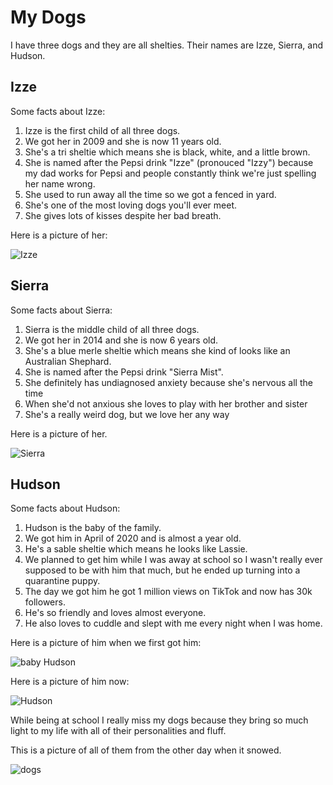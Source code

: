 <h1>My Dogs</h1>
<p>I have three dogs and they are all shelties. Their names are Izze, Sierra, and Hudson.</p>
<h2>Izze</h2>
<p>Some facts about Izze:</p>
<ol>
  <li>Izze is the first child of all three dogs.</li> 
  <li>We got her in 2009 and she is now 11 years old.</li>
  <li>She's a tri sheltie which means she is black, white, and a little brown.</li>
  <li>She is named after the Pepsi drink "Izze" (pronouced "Izzy") because my dad works for Pepsi and people constantly think we're just spelling her name wrong.</li>
  <li>She used to run away all the time so we got a fenced in yard.</li>
  <li>She's one of the most loving dogs you'll ever meet.</li>
  <li>She gives lots of kisses despite her bad breath.</li>
</ol>
<p>Here is a picture of her:</p>
<img alt="Izze" src="4707A11A-CA99-430D-BFB1-D85D353EF7A6.jpeg">

<h2>Sierra</h2>
<p>Some facts about Sierra:</p>
<ol>
  <li>Sierra is the middle child of all three dogs.</li>
  <li>We got her in 2014 and she is now 6 years old.</li>
  <li>She's a blue merle sheltie which means she kind of looks like an Australian Shephard.</li>
  <li>She is named after the Pepsi drink "Sierra Mist".</li>
  <li>She definitely has undiagnosed anxiety because she's nervous all the time</li>
  <li>When she'd not anxious she loves to play with her brother and sister</li>
  <li>She's a really weird dog, but we love her any way</li>
</ol>
<p>Here is a picture of her.</p>
<img alt="Sierra" src="979451D5-0A7F-4CC0-B0FD-0356752A9185.jpeg">

<h2>Hudson</h2>
<p>Some facts about Hudson:</p>
<ol>
  <li>Hudson is the baby of the family.</li>
  <li>We got him in April of 2020 and is almost a year old.</li>
  <li>He's a sable sheltie which means he looks like Lassie.</li>
  <li>We planned to get him while I was away at school so I wasn't really ever supposed to be with him that much, but he ended up turning into a quarantine puppy.</li>
  <li>The day we got him he got 1 million views on TikTok and now has 30k followers.</li>
  <li>He's so friendly and loves almost everyone.</li>
  <li>He also loves to cuddle and slept with me every night when I was home.</li>
</ol>
<p>Here is a picture of him when we first got him:</p>
<img alt="baby Hudson" src="6B4739F3-5349-4013-929C-F2CFCF23541B.jpeg">
<p>Here is a picture of him now:</p>
<img alt="Hudson" src="81DE74CC-F961-4701-ACFB-05BB7AD35F9A.jpeg">

<p>While being at school I really miss my dogs because they bring so much light to my life with all of their personalities and fluff.</p>
<p>This is a picture of all of them from the other day when it snowed.</p>
<img alt="dogs" src="IMG_9091.JPG">
